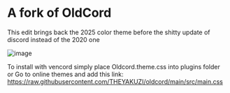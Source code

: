 # A fork of OldCord

This edit brings back the 2025 color theme before the shitty update of discord instead of the 2020 one 

![image](https://github.com/user-attachments/assets/44931310-bd24-416d-a3b6-babb3caa37a4)

To install with vencord simply place Oldcord.theme.css into plugins folder 
or 
Go to online themes and add this link: https://raw.githubusercontent.com/THEYAKUZI/oldcord/main/src/main.css
